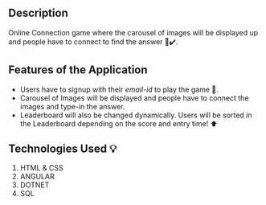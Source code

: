 ## Description
Online Connection game where the carousel of images will be displayed up and people have to connect to find the answer :100::heavy_check_mark:. 

## Features of the Application
* Users have to signup with their *email-id* to play the game :e-mail:.
* Carousel of Images will be displayed and people have to connect the images and type-in the answer.
* Leaderboard will also be changed dynamically. Users will be sorted in the Leaderboard depending on the score and entry time! :arrow_up:

## Technologies Used :bulb:
1. HTML & CSS
2. ANGULAR
3. DOTNET
4. SQL



